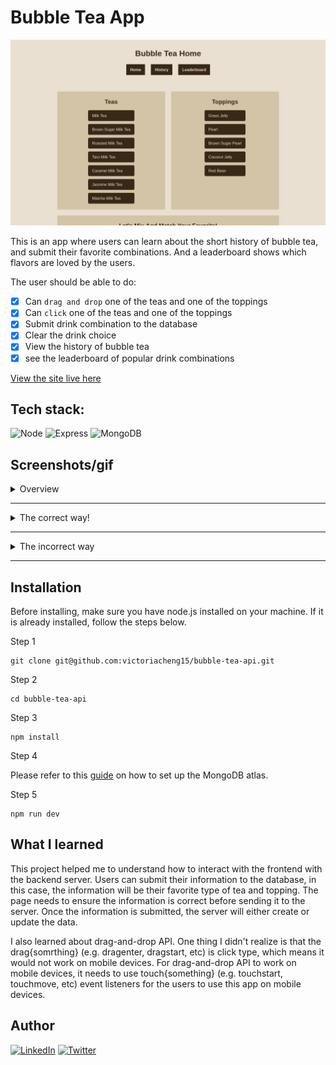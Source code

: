 # Bubble Tea App

![bubble tea app](./bubble-tea-app.jpg)

This is an app where users can learn about the short history of bubble tea, and submit their favorite combinations. And a leaderboard shows which flavors are loved by the users.

The user should be able to do:

- [x] Can `drag and drop` one of the teas and one of the toppings
- [x] Can `click` one of the teas and one of the toppings
- [x] Submit drink combination to the database
- [x] Clear the drink choice
- [x] View the history of bubble tea
- [x] see the leaderboard of popular drink combinations

[View the site live here](https://bubble-tea-api.onrender.com/)

## Tech stack:

![Node](https://img.shields.io/badge/Node.js-339933.svg?style=for-the-badge&logo=nodedotjs&logoColor=white)
![Express](https://img.shields.io/badge/Express-000000.svg?style=for-the-badge&logo=Express&logoColor=white)
![MongoDB](https://img.shields.io/badge/MongoDB-47A248.svg?style=for-the-badge&logo=MongoDB&logoColor=white)

## Screenshots/gif

<details>
<summary>Overview</summary>

![chrome_J6mPCpRNO9](https://user-images.githubusercontent.com/35031228/176273667-153f92c3-9498-4926-8bcb-633254713fa6.gif)

</details>

<hr />

<details>
<summary>The correct way!</summary>

![chrome_GSkpWjKabn](https://user-images.githubusercontent.com/35031228/176273490-272fbf1c-3dc6-404f-b11b-4c81e5a8ec51.gif)

</details>

<hr />

<details>
<summary>The incorrect way</summary>

![chrome_xtVKmJRRaw](https://user-images.githubusercontent.com/35031228/176273227-57969054-d490-41e6-8234-59bb4617863a.gif)

</details>

<hr />

## Installation

Before installing, make sure you have node.js installed on your machine. If it is already installed, follow the steps below.

Step 1

```
git clone git@github.com:victoriacheng15/bubble-tea-api.git
```

Step 2

```
cd bubble-tea-api
```

Step 3

```
npm install
```

Step 4

Please refer to this [guide](https://www.mongodb.com/basics/mongodb-atlas-tutorial) on how to set up the MongoDB atlas.

Step 5

```
npm run dev
```

## What I learned

This project helped me to understand how to interact with the frontend with the backend server. Users can submit their information to the database, in this case, the information will be their favorite type of tea and topping. The page needs to ensure the information is correct before sending it to the server. Once the information is submitted, the server will either create or update the data.

I also learned about drag-and-drop API. One thing I didn't realize is that the drag{somrthing} (e.g. dragenter, dragstart, etc) is click type, which means it would not work on mobile devices. For drag-and-drop API to work on mobile devices, it needs to use touch{something} (e.g. touchstart, touchmove, etc) event listeners for the users to use this app on mobile devices.

## Author

[![LinkedIn](https://img.shields.io/badge/LinkedIn-0A66C2.svg?style=for-the-badge&logo=LinkedIn&logoColor=white)](https://www.linkedin.com/in/victoriacheng15/) [![Twitter](https://img.shields.io/badge/Twitter-1DA1F2.svg?style=for-the-badge&logo=Twitter&logoColor=white)](https://twitter.com/viktoriacheng15)
